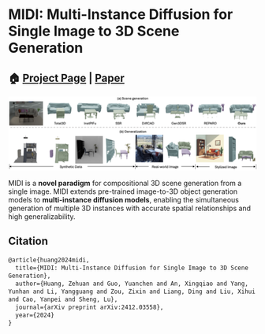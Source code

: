 # MIDI: Multi-Instance Diffusion for Single Image to 3D Scene Generation

## 🏠 <a href="https://huanngzh.github.io/MIDI-Page/" target="_blank">Project Page</a> | <a href="https://arxiv.org/abs/2412.03558" target="_blank">Paper</a>

![teaser](assets/doc/teaser.png)

MIDI is a **novel paradigm** for compositional 3D scene generation from a single image. MIDI extends pre-trained image-to-3D object generation models to **multi-instance diffusion models**, enabling the simultaneous generation of multiple 3D instances with accurate spatial relationships and high generalizability.

## Citation

```
@article{huang2024midi,
  title={MIDI: Multi-Instance Diffusion for Single Image to 3D Scene Generation},
  author={Huang, Zehuan and Guo, Yuanchen and An, Xingqiao and Yang, Yunhan and Li, Yangguang and Zou, Zixin and Liang, Ding and Liu, Xihui and Cao, Yanpei and Sheng, Lu},
  journal={arXiv preprint arXiv:2412.03558},
  year={2024}
}
```
